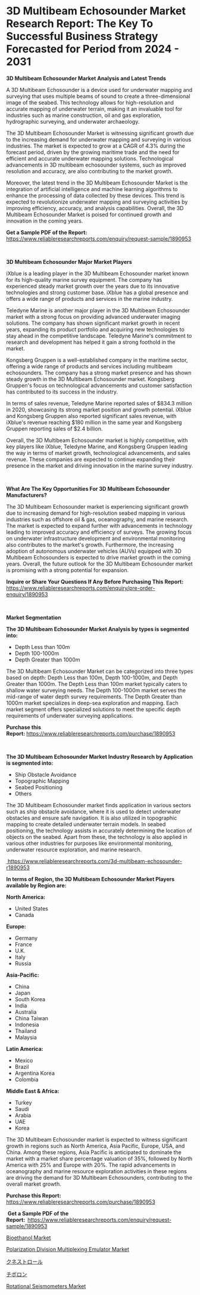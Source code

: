 <p><h1>3D Multibeam Echosounder Market Research Report: The Key To Successful Business Strategy Forecasted for Period from 2024 - 2031</h1></p><p><strong>3D Multibeam Echosounder Market Analysis and Latest Trends</strong></p>
<p><p>A 3D Multibeam Echosounder is a device used for underwater mapping and surveying that uses multiple beams of sound to create a three-dimensional image of the seabed. This technology allows for high-resolution and accurate mapping of underwater terrain, making it an invaluable tool for industries such as marine construction, oil and gas exploration, hydrographic surveying, and underwater archaeology.</p><p>The 3D Multibeam Echosounder Market is witnessing significant growth due to the increasing demand for underwater mapping and surveying in various industries. The market is expected to grow at a CAGR of 4.3% during the forecast period, driven by the growing maritime trade and the need for efficient and accurate underwater mapping solutions. Technological advancements in 3D multibeam echosounder systems, such as improved resolution and accuracy, are also contributing to the market growth.</p><p>Moreover, the latest trend in the 3D Multibeam Echosounder Market is the integration of artificial intelligence and machine learning algorithms to enhance the processing of data collected by these devices. This trend is expected to revolutionize underwater mapping and surveying activities by improving efficiency, accuracy, and analysis capabilities. Overall, the 3D Multibeam Echosounder Market is poised for continued growth and innovation in the coming years.</p></p>
<p><strong>Get a Sample PDF of the Report:&nbsp;</strong> <a href="https://www.reliableresearchreports.com/enquiry/request-sample/1890953">https://www.reliableresearchreports.com/enquiry/request-sample/1890953</a></p>
<p>&nbsp;</p>
<p><strong>3D Multibeam Echosounder Major Market Players</strong></p>
<p><p>iXblue is a leading player in the 3D Multibeam Echosounder market known for its high-quality marine survey equipment. The company has experienced steady market growth over the years due to its innovative technologies and strong customer base. iXblue has a global presence and offers a wide range of products and services in the marine industry.</p><p>Teledyne Marine is another major player in the 3D Multibeam Echosounder market with a strong focus on providing advanced underwater imaging solutions. The company has shown significant market growth in recent years, expanding its product portfolio and acquiring new technologies to stay ahead in the competitive landscape. Teledyne Marine's commitment to research and development has helped it gain a strong foothold in the market.</p><p>Kongsberg Gruppen is a well-established company in the maritime sector, offering a wide range of products and services including multibeam echosounders. The company has a strong market presence and has shown steady growth in the 3D Multibeam Echosounder market. Kongsberg Gruppen's focus on technological advancements and customer satisfaction has contributed to its success in the industry.</p><p>In terms of sales revenue, Teledyne Marine reported sales of $834.3 million in 2020, showcasing its strong market position and growth potential. iXblue and Kongsberg Gruppen also reported significant sales revenue, with iXblue's revenue reaching $180 million in the same year and Kongsberg Gruppen reporting sales of $2.4 billion.</p><p>Overall, the 3D Multibeam Echosounder market is highly competitive, with key players like iXblue, Teledyne Marine, and Kongsberg Gruppen leading the way in terms of market growth, technological advancements, and sales revenue. These companies are expected to continue expanding their presence in the market and driving innovation in the marine survey industry.</p></p>
<p>&nbsp;</p>
<p><strong>What Are The Key Opportunities For 3D Multibeam Echosounder Manufacturers?</strong></p>
<p><p>The 3D Multibeam Echosounder market is experiencing significant growth due to increasing demand for high-resolution seabed mapping in various industries such as offshore oil & gas, oceanography, and marine research. The market is expected to expand further with advancements in technology leading to improved accuracy and efficiency of surveys. The growing focus on underwater infrastructure development and environmental monitoring also contributes to the market's growth. Furthermore, the increasing adoption of autonomous underwater vehicles (AUVs) equipped with 3D Multibeam Echosounders is expected to drive market growth in the coming years. Overall, the future outlook for the 3D Multibeam Echosounder market is promising with a strong potential for expansion.</p></p>
<p><strong>Inquire or Share Your Questions If Any Before Purchasing This Report:</strong> <a href="https://www.reliableresearchreports.com/enquiry/pre-order-enquiry/1890953">https://www.reliableresearchreports.com/enquiry/pre-order-enquiry/1890953</a></p>
<p>&nbsp;</p>
<p><strong>Market Segmentation</strong></p>
<p><strong>The 3D Multibeam Echosounder Market Analysis by types is segmented into:</strong></p>
<p><ul><li>Depth Less than 100m</li><li>Depth 100-1000m</li><li>Depth Greater than 1000m</li></ul></p>
<p><p>The 3D Multibeam Echosounder Market can be categorized into three types based on depth: Depth Less than 100m, Depth 100-1000m, and Depth Greater than 1000m. The Depth Less than 100m market typically caters to shallow water surveying needs. The Depth 100-1000m market serves the mid-range of water depth survey requirements. The Depth Greater than 1000m market specializes in deep-sea exploration and mapping. Each market segment offers specialized solutions to meet the specific depth requirements of underwater surveying applications.</p></p>
<p><strong>Purchase this Report:&nbsp;</strong><a href="https://www.reliableresearchreports.com/purchase/1890953">https://www.reliableresearchreports.com/purchase/1890953</a></p>
<p>&nbsp;</p>
<p><strong>The 3D Multibeam Echosounder Market Industry Research by Application is segmented into:</strong></p>
<p><ul><li>Ship Obstacle Avoidance</li><li>Topographic Mapping</li><li>Seabed Positioning</li><li>Others</li></ul></p>
<p><p>The 3D Multibeam Echosounder market finds application in various sectors such as ship obstacle avoidance, where it is used to detect underwater obstacles and ensure safe navigation. It is also utilized in topographic mapping to create detailed underwater terrain models. In seabed positioning, the technology assists in accurately determining the location of objects on the seabed. Apart from these, the technology is also applied in various other industries for purposes like environmental monitoring, underwater resource exploration, and marine research.</p></p>
<p><a href="https://www.reliableresearchreports.com/3d-multibeam-echosounder-r1890953">&nbsp;https://www.reliableresearchreports.com/3d-multibeam-echosounder-r1890953</a></p>
<p><strong>In terms of Region, the 3D Multibeam Echosounder Market Players available by Region are:</strong></p>
<p>
    <p> <strong> North America: </strong>
        <ul>
            <li>United States</li>
            <li>Canada</li>
        </ul>
        </p> 
    <p> <strong> Europe: </strong>
        <ul>
            <li>Germany</li>
            <li>France</li>
            <li>U.K.</li>
            <li>Italy</li>
            <li>Russia</li>
        </ul>
        </p> 
    <p> <strong> Asia-Pacific: </strong>
        <ul>
            <li>China</li>
            <li>Japan</li>
            <li>South Korea</li>
            <li>India</li>
            <li>Australia</li>
            <li>China Taiwan</li>
            <li>Indonesia</li>
            <li>Thailand</li>
            <li>Malaysia</li>
        </ul>
        </p> 
    <p> <strong> Latin America: </strong>
        <ul>
            <li>Mexico</li>
            <li>Brazil</li>
            <li>Argentina Korea</li>
            <li>Colombia</li>
        </ul>
        </p> 
    <p> <strong> Middle East & Africa: </strong>
        <ul>
            <li>Turkey</li>
            <li>Saudi</li>
            <li>Arabia</li>
            <li>UAE</li>
            <li>Korea</li>
        </ul>
    </p>
    </p>
<p><p>The 3D Multibeam Echosounder market is expected to witness significant growth in regions such as North America, Asia Pacific, Europe, USA, and China. Among these regions, Asia Pacific is anticipated to dominate the market with a market share percentage valuation of 35%, followed by North America with 25% and Europe with 20%. The rapid advancements in oceanography and marine resource exploration activities in these regions are driving the demand for 3D Multibeam Echosounders, contributing to the overall market growth.</p></p>
<p><strong>Purchase this Report: </strong><a href="https://www.reliableresearchreports.com/purchase/1890953">https://www.reliableresearchreports.com/purchase/1890953</a></p>
<p>&nbsp;<strong>Get a Sample PDF of the Report:&nbsp;&nbsp;</strong><a href="https://www.reliableresearchreports.com/enquiry/request-sample/1890953">https://www.reliableresearchreports.com/enquiry/request-sample/1890953</a></p>
<p><strong></strong></p>
<p><p><a href="https://issuu.com/reportprime-2/docs/bioethanol-market-size-2030.pptx">Bioethanol Market</a></p><p><a href="https://github.com/jaidynmorantestelletmjzya/Market-Research-Report-List-2/blob/main/polarization-division-multiplexing-emulator-market.md">Polarization Division Multiplexing Emulator Market</a></p><p><a href="https://github.com/alyle7648/Market-Research-Report-List-1/blob/main/324618444760.md">クネストロール</a></p><p><a href="https://github.com/leigh4852023/Market-Research-Report-List-1/blob/main/339891244761.md">チボロン</a></p><p><a href="https://github.com/ruddyyedelwadw/Market-Research-Report-List-2/blob/main/rotational-seismometers-market.md">Rotational Seismometers Market</a></p></p>